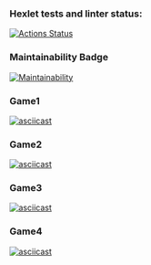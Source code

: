 ### Hexlet tests and linter status:
[![Actions Status](https://github.com/Smooth228105/frontend-project-44/actions/workflows/hexlet-check.yml/badge.svg)](https://github.com/Smooth228105/frontend-project-44/actions)
### Maintainability Badge
[![Maintainability](https://api.codeclimate.com/v1/badges/47da328598ff6a2c8f23/maintainability)](https://codeclimate.com/github/Smooth228105/frontend-project-44/maintainability)
### Game1
[![asciicast](https://asciinema.org/a/hSGvonMIodp4MP83zqVq7HT6Z.svg)](https://asciinema.org/a/hSGvonMIodp4MP83zqVq7HT6Z)
### Game2
[![asciicast](https://asciinema.org/a/QBDJF2ViqjvO4IVqiORgoqKVF.svg)](https://asciinema.org/a/QBDJF2ViqjvO4IVqiORgoqKVF)
### Game3
[![asciicast](https://asciinema.org/a/tmPiU9Gttck0SyyX3rz9uLCiY.svg)](https://asciinema.org/a/tmPiU9Gttck0SyyX3rz9uLCiY)
### Game4
[![asciicast](https://asciinema.org/a/UTlsYxYGj41BQwPp5IzcqVNy2.svg)](https://asciinema.org/a/UTlsYxYGj41BQwPp5IzcqVNy2)
